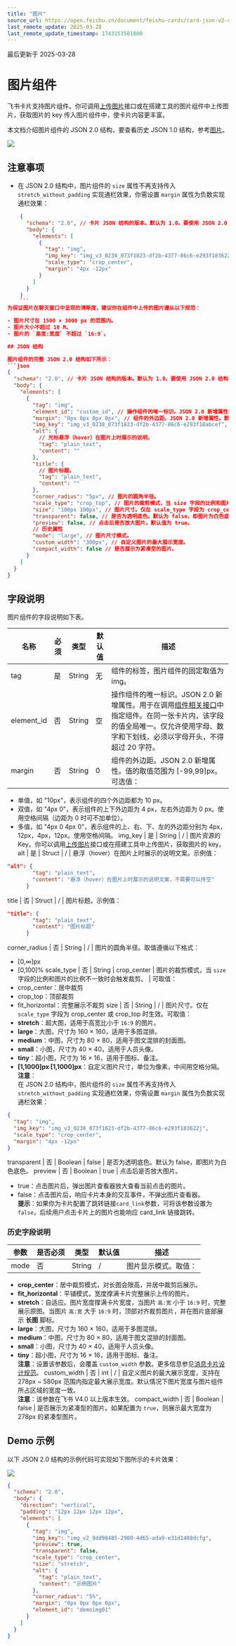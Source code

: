 ```yaml
---
title: "图片"
source_url: https://open.feishu.cn/document/feishu-cards/card-json-v2-components/content-components/image
last_remote_update: 2025-03-28
last_remote_update_timestamp: 1743153501000
---
```

最后更新于 2025-03-28

# 图片组件

飞书卡片支持图片组件。你可调用[上传图片](https://open.feishu.cn/document/uAjLw4CM/ukTMukTMukTM/reference/im-v1/image/create)接口或在搭建工具的图片组件中上传图片，获取图片的 key 传入图片组件中，使卡片内容更丰富。

本文档介绍图片组件的 JSON 2.0 结构，要查看历史 JSON 1.0 结构，参考[图片](https://open.feishu.cn/document/uAjLw4CM/ukzMukzMukzM/feishu-cards/card-components/content-components/image)。

![](https://sf3-cn.feishucdn.com/obj/open-platform-opendoc/3373c8abfbe10a4fd850d45048fb5c97_TV8acJELCy.png?height=436&lazyload=true&maxWidth=300&width=626)

## 注意事项

-   在 JSON 2.0 结构中，图片组件的 `size` 属性不再支持传入 `stretch_without_padding` 实现通栏效果，你需设置 `margin` 属性为负数实现通栏效果：

```json
    {
      "schema": "2.0", // 卡片 JSON 结构的版本。默认为 1.0。要使用 JSON 2.0 结构，必须显示声明 2.0。
      "body": {
        "elements": [
          {
            "tag": "img",
            "img_key": "img_v3_0238_073f1823-df2b-4377-86c6-e293f183622j",
            "scale_type": "crop_center",
            "margin": "4px -12px"
          }
        ]
      }
    }
    ```
为保证图片在聊天窗口中呈现的清晰度，建议你在组件中上传的图片遵从以下规范：

- 图片尺寸在 1500 × 3000 px 的范围内。
- 图片大小不超过 10 M。
- 图片的 `高度:宽度` 不超过 `16:9`。

## JSON 结构

图片组件的完整 JSON 2.0 结构如下所示：
```json
{
  "schema": "2.0", // 卡片 JSON 结构的版本。默认为 1.0。要使用 JSON 2.0 结构，必须显示声明 2.0。
  "body": {
    "elements": [
      {
        "tag": "img",
        "element_id": "custom_id", // 操作组件的唯一标识。JSON 2.0 新增属性。用于在调用组件相关接口中指定组件。需开发者自定义。
        "margin": "0px 0px 0px 0px", // 组件的外边距。JSON 2.0 新增属性。默认值 "0"，支持范围 [-99,99]px。
        "img_key": "img_v3_0238_073f1823-df2b-4377-86c6-e293f18abcef", // 图片的 Key。可通过上传图片接口或在搭建工具中上传图片后获得。
        "alt": {
          // 光标悬浮（hover）在图片上时展示的说明。
          "tag": "plain_text",
          "content": ""
        },
        "title": {
          // 图片标题。
          "tag": "plain_text",
          "content": ""
        },
        "corner_radius": "5px", // 图片的圆角半径。
        "scale_type": "crop_top", // 图片的裁剪模式，当 size 字段的比例和图片的比例不一致时会触发裁剪。
        "size": "100px 100px", // 图片尺寸。仅在 scale_type 字段为 crop_center 或 crop_top 时生效。
        "transparent": false, // 是否为透明底色。默认为 false，即图片为白色底色。
        "preview": false, // 点击后是否放大图片。默认值为 true。
        // 历史属性
        "mode": "large", // 图片尺寸模式。
        "custom_width": "300px", // 自定义图片的最大展示宽度。
        "compact_width": false // 是否展示为紧凑型的图片。
      }
    ]
  }
}
```

## 字段说明

图片组件的字段说明如下表。

名称 | 必须 | 类型 | 默认值 | 描述
--- | --- | --- | --- | ---
tag | 是 | String | 无 | 组件的标签，图片组件的固定取值为 img。
element_id | 否 | String | 空 | 操作组件的唯一标识。JSON 2.0 新增属性。用于在调用[组件相关接口](https://open.feishu.cn/document/uAjLw4CM/ukTMukTMukTM/cardkit-v1/card-element/create)中指定组件。在同一张卡片内，该字段的值全局唯一。仅允许使用字母、数字和下划线，必须以字母开头，不得超过 20 字符。
margin | 否 | String | 0 | 组件的外边距。JSON 2.0 新增属性。值的取值范围为 [-99,99]px。可选值：  
- 单值，如 "10px"，表示组件的四个外边距都为 10 px。  
- 双值，如 "4px 0"，表示组件的上下外边距为 4 px，左右外边距为 0 px。使用空格间隔（边距为 0 时可不加单位）。  
- 多值，如 "4px 0 4px 0"，表示组件的上、右、下、左的外边距分别为 4px，12px，4px，12px。使用空格间隔。
img_key | 是 | String | / | 图片资源的 Key。你可以调用[上传图片](https://open.feishu.cn/document/uAjLw4CM/ukTMukTMukTM/reference/im-v1/image/create)接口或在搭建工具中上传图片，获取图片的 key。
alt | 是 | Struct | / | 悬浮（hover）在图片上时展示的说明文案。示例值：  
```json  
"alt": {  
        "tag": "plain_text",  
        "content": "悬浮（hover）在图片上时展示的说明文案，不需要可以传空"  
      }  
```
title | 否 | Struct | / | 图片标题。示例值：  
```json  
"title": {  
        "tag": "plain_text",  
        "content": "图片标题"  
      }  
```
corner_radius | 否 | String | / | 图片的圆角半径。取值遵循以下格式：  
-   [0,∞]px  
-   [0,100]%
scale_type | 否 | String | crop_center | 图片的裁剪模式，当 `size` 字段的比例和图片的比例不一致时会触发裁剪。 | 可取值：  
- crop_center：居中裁剪  
- crop_top：顶部裁剪  
- fit_horizontal：完整展示不裁剪
size | 否 | String | / | 图片尺寸。仅在 `scale_type` 字段为 crop_center 或 crop_top 时生效。可取值：  
- **stretch**：超大图，适用于高宽比小于 `16:9` 的图片。  
- **large**：大图，尺寸为 160 × 160，适用于多图混排。  
- **medium**：中图，尺寸为 80 × 80，适用于图文混排的封面图。  
- **small**：小图，尺寸为 40 × 40，适用于人员头像。  
- **tiny**：超小图，尺寸为 16 × 16，适用于图标、备注。  
- **[1,1000]px [1,1000]px**：自定义图片尺寸，单位为像素，中间用空格分隔。  
 **注意**：  
在 JSON 2.0 结构中，图片组件的 `size` 属性不再支持传入 `stretch_without_padding` 实现通栏效果，你需设置 `margin` 属性为负数实现通栏效果：  
```json  
{  
  "tag": "img",  
  "img_key": "img_v3_0238_073f1823-df2b-4377-86c6-e293f183622j",  
  "scale_type": "crop_center",  
  "margin": "4px -12px"  
}  
```
transparent | 否 | Boolean | false | 是否为透明底色。默认为 false，即图片为白色底色。
preview | 否 | Boolean | true | 点击后是否放大图片。  
- true：点击图片后，弹出图片查看器放大查看当前点击的图片。  
- false：点击图片后，响应卡片本身的交互事件，不弹出图片查看器。          
**提示**：如果你为卡片配置了跳转链接`card_link`参数，可将该参数设置为 `false`，后续用户点击卡片上的图片也能响应 card_link 链接跳转。

### 历史字段说明

参数 | 是否必须 | 类型 | 默认值 | 描述
--- | --- | --- | --- | ---
mode | 否 | String | / | 图片显示模式。取值：  
-   **crop_center**：居中裁剪模式，对长图会限高，并居中裁剪后展示。  
-   **fit_horizontal**：平铺模式，宽度撑满卡片完整展示上传的图片。  
-   **stretch**：自适应。图片宽度撑满卡片宽度，当图片 `高:宽` 小于 `16:9` 时，完整展示原图。当图片 `高:宽` 大于 `16:9` 时，顶部对齐裁剪图片，并在图片底部展示 **长图** 脚标。  
-   **large**：大图，尺寸为 160 × 160，适用于多图混排。  
-   **medium**：中图，尺寸为 80 × 80，适用于图文混排的封面图。  
-   **small**：小图，尺寸为 40 × 40，适用于人员头像。  
-   **tiny**：超小图，尺寸为 16 × 16，适用于图标、备注。  
**注意**：设置该参数后，会覆盖 `custom_width` 参数。更多信息参见[消息卡片设计规范](https://open.feishu.cn/document/ukTMukTMukTM/ugDOwYjL4gDM24CO4AjN)。
custom_width | 否 | int | / | 自定义图片的最大展示宽度，支持在 278px ~ 580px 范围内指定最大展示宽度。默认情况下图片宽度与图片组件所占区域的宽度一致。  
**注意**：该参数在飞书 V4.0 以上版本生效。
compact_width | 否 | Boolean | false | 是否展示为紧凑型的图片。如果配置为 `true`，则展示最大宽度为 278px 的紧凑型图片。

## Demo 示例

以下 JSON 2.0 结构的示例代码可实现如下图所示的卡片效果：

![](https://sf3-cn.feishucdn.com/obj/open-platform-opendoc/3373c8abfbe10a4fd850d45048fb5c97_04zjYIt2OP.png?height=436&lazyload=true&maxWidth=300&width=626)

```JSON
{
  "schema": "2.0",
  "body": {
    "direction": "vertical",
    "padding": "12px 12px 12px 12px",
    "elements": [
      {
        "tag": "img",
        "img_key": "img_v2_9dd98485-2900-4d65-ada9-e31d1408dcfg",
        "preview": true,
        "transparent": false,
        "scale_type": "crop_center",
        "size": "stretch",
        "alt": {
          "tag": "plain_text",
          "content": "示例图片"
        },
        "corner_radius": "5%",
        "margin": "0px 0px 0px 0px",
        "element_id": "demoimg01"
      }
    ]
  }
}
```
